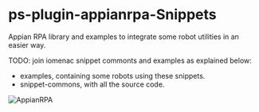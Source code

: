 # ps-plugin-appianrpa-Snippets
Appian RPA library and examples to integrate some robot utilities in an easier way. 

TODO: join iomenac snippet commonts and examples as explained below:


* examples, containing some robots using these snippets. 
* snippet-commons, with all the source code.

![AppianRPA](https://www.appian.com/wp-content/uploads/2020/03/ap_rpa_lockup.png)
